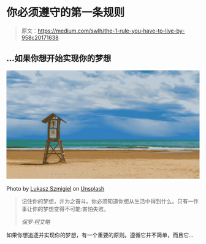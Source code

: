 # 你必须遵守的第一条规则

> 原文：<https://medium.com/swlh/the-1-rule-you-have-to-live-by-958c20171638>

## …如果你想开始实现你的梦想

![](img/a14c445a867ee197a9d1206d4c11202f.png)

Photo by [Lukasz Szmigiel](https://unsplash.com/@szmigieldesign?utm_source=unsplash&utm_medium=referral&utm_content=creditCopyText) on [Unsplash](https://unsplash.com/search/photos/number-one?utm_source=unsplash&utm_medium=referral&utm_content=creditCopyText)

> 记住你的梦想，并为之奋斗。你必须知道你想从生活中得到什么。只有一件事让你的梦想变得不可能:害怕失败。
> 
> *保罗·柯艾略*

如果你想追逐并实现你的梦想，有一个重要的原则。遵循它并不简单，而且它…